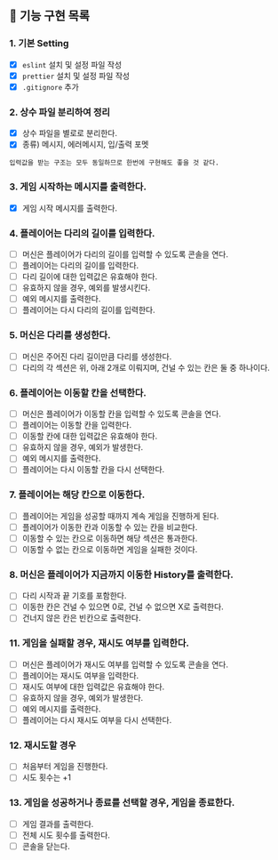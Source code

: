 ## 📌 기능 구현 목록

### 1. 기본 Setting

- [x] `eslint` 설치 및 설정 파일 작성
- [x] `prettier` 설치 및 설정 파일 작성
- [x] `.gitignore` 추가

### 2. 상수 파일 분리하여 정리

- [x] 상수 파일을 별로로 분리한다.
- [x] 종류) 메시지, 에러메시지, 입/출력 포멧

```
입력값을 받는 구조는 모두 동일하므로 한번에 구현해도 좋을 것 같다.
```

### 3. 게임 시작하는 메시지를 출력한다.

- [x] 게임 시작 메시지를 출력한다.

### 4. 플레이어는 다리의 길이를 입력한다.

- [ ] 머신은 플레이어가 다리의 길이를 입력할 수 있도록 콘솔을 연다.
- [ ] 플레이어는 다리의 길이를 입력한다.
- [ ] 다리 길이에 대한 입력값은 유효해야 한다.
- [ ] 유효하지 않을 경우, 예외를 발생시킨다.
- [ ] 예외 메시지를 출력한다.
- [ ] 플레이어는 다시 다리의 길이를 입력한다.

### 5. 머신은 다리를 생성한다.

- [ ] 머신은 주어진 다리 길이만큼 다리를 생성한다.
- [ ] 다리의 각 섹션은 위, 아래 2개로 이뤄지며, 건널 수 있는
      칸은 둘 중 하나이다.

### 6. 플레이어는 이동할 칸을 선택한다.

- [ ] 머신은 플레이어가 이동할 칸을 입력할 수 있도록 콘솔을 연다.
- [ ] 플레이어는 이동할 칸을 입력한다.
- [ ] 이동할 칸에 대한 입력값은 유효해야 한다.
- [ ] 유효하지 않을 경우, 예외가 발생한다.
- [ ] 예외 메시지를 출력한다.
- [ ] 플레이어는 다시 이동할 칸을 다시 선택한다.

### 7. 플레이어는 해당 칸으로 이동한다.

- [ ] 플레이어는 게임을 성공할 때까지 계속 게임을 진행하게 된다.
- [ ] 플레이어가 이동한 칸과 이동할 수 있는 칸을 비교한다.
- [ ] 이동할 수 있는 칸으로 이동하면 해당 섹션은 통과한다.
- [ ] 이동할 수 없는 칸으로 이동하면 게임을 실패한 것이다.

### 8. 머신은 플레이어가 지금까지 이동한 History를 출력한다.

- [ ] 다리 시작과 끝 기호를 포함한다.
- [ ] 이동한 칸은 건널 수 있으면 0로, 건널 수 없으면 X로 출력한다.
- [ ] 건너지 않은 칸은 빈칸으로 출력한다.

### 11. 게임을 실패할 경우, 재시도 여부를 입력한다.

- [ ] 머신은 플레이어가 재시도 여부를 입력할 수 있도록 콘솔을 연다.
- [ ] 플레이어는 재시도 여부을 입력한다.
- [ ] 재시도 여부에 대한 입력값은 유효해야 한다.
- [ ] 유효하지 않을 경우, 예외가 발생한다.
- [ ] 예외 메시지를 출력한다.
- [ ] 플레이어는 다시 재시도 여부을 다시 선택한다.

### 12. 재시도할 경우

- [ ] 처음부터 게임을 진행한다.
- [ ] 시도 횟수는 +1

### 13. 게임을 성공하거나 종료를 선택할 경우, 게임을 종료한다.

- [ ] 게임 결과를 출력한다.
- [ ] 전체 시도 횟수를 출력한다.
- [ ] 콘솔을 닫는다.
